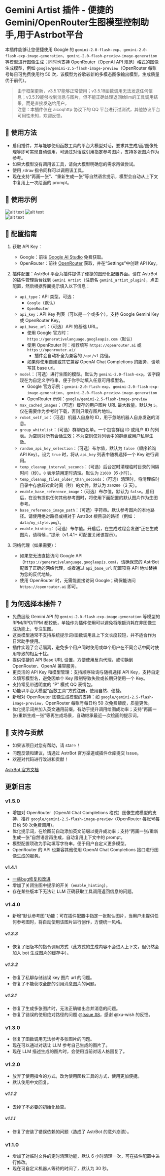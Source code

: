 # Gemini Artist 插件 - 便捷的Gemini/OpenRouter生图模型控制助手,用于Astrbot平台

本插件能够让您便捷使用 Google 的 `gemini-2.0-flash-exp`、`gemini-2.0-flash-exp-image-generation`、`gemini-2.0-flash-preview-image-generation` 等模型进行图像生成；同时也支持 OpenRouter（OpenAI API 规范）格式的图像生成模型，例如 `google/gemini-2.5-flash-image-preview`（OpenRouter 每账号每日可免费使用约 50 次，该模型为谷歌较新的多模态图像输出模型，生成质量优于前代）。

> 由于框架更新，v3.5.17能够正常使用；v3.5.18函数调用无法发送任何信息；v3.5.19能够收到消息与图片，但不能正确处理返回给llm的工具调用结果，而是直接发送给用户。  
> 注意：本插件仅在 aicoqhttp 协议下的 QQ 平台进行过测试，其他协议平台可用性未知，欢迎反馈。

## 🚀 使用方法

- 启用插件，并与能够使用函数工具的平台大模型对话，要求其生成/画/图像处理等即可实现自动调用，可通过对话或引用指定参考图片，支持多张图片作为参考。
- 如果大模型没有调用该工具，请向大模型明确您的需求再做尝试。
- 使用 `/draw` 指令同样可以调用该工具。
- 现在支持“再画一张”、“重新生成一张”等自然语言提示，模型会自动从上下文中复用上一次绘画的 prompt。

## 🎨 使用示例

 ![alt text](img/img3.jpg)  ![alt text](img/img4.jpg)  
 ![alt text](img/img2.jpg)

## 🔑 配置指南

1.  获取 API Key：
    - Google：前往 [Google AI Studio](https://aistudio.google.com/apikey) 免费获取。
    - OpenRouter：前往 [OpenRouter](https://openrouter.ai) 获取，并在“Settings”中创建 API Key。

2.  插件配置：AstrBot 平台为插件提供了便捷的图形化配置界面。请在 AstrBot 的插件管理后台找到 `Gemini Artist`（注册名 `gemini_artist_plugin`），点击配置，然后根据界面提示填入以下信息：

    - `api_type`：API 类型。可选：
      - `Google`（默认）
      - `OpenRouter`
    - `api_key`：API Key 列表（可以是一个或多个）。支持 Google Gemini Key 或 OpenRouter Key。
    - `api_base_url`：（可选）API 的基础 URL。
      - 使用 Google 官方时：`https://generativelanguage.googleapis.com`（默认）
      - 使用 OpenRouter 时：推荐填写 `https://openrouter.ai` 或 `https://openrouter.ai/`
        - 插件会自动补全为兼容的 `/api/v1` 路径。
      - 如果你使用自建或其它兼容 OpenAI Chat Completions 的服务，请填写其 base url。
    - `model`：（可选）进行生图的模型。默认为 `gemini-2.0-flash-exp`。该字段现在为自定义字符串，便于你手动填入任意可用模型名。
      - Google 官方示例：`gemini-2.0-flash-exp`、`gemini-2.0-flash-exp-image-generation`、`gemini-2.0-flash-preview-image-generation`
      - OpenRouter 示例：`google/gemini-2.5-flash-image-preview`
    - `max_cached_images`：（可选）缓存的用户图片 URL 最大数量。默认为 `5`。仅在需要作为参考时下载，否则只缓存图片地址。
    - `robot_self_id`：（可选）机器人自身的 ID，用于忽略机器人自身发送的消息。
    - `group_whitelist`：（可选）群聊白名单。一个包含群组 ID 或用户 ID 的列表。为空则对所有会话生效；不为空则仅对列表中的群组或用户私聊生效。
    - `random_api_key_selection`：（可选）布尔值，默认为 `false`（顺序轮询 API Key）。设为 `true` 时，将从 `api_key` 列表中随机选择一个 Key 进行调用。
    - `temp_cleanup_interval_seconds`：（可选）后台定时清理临时目录的间隔时间（秒）。`0` 表示禁用定时清理。默认为 `21600`（6 小时）。
    - `temp_cleanup_files_older_than_seconds`：（可选）清理时，将清理临时目录中存放超过此时间（秒）的文件。默认为 `259200`（3 天）。
    - `enable_base_reference_image`：（可选）布尔值，默认为 `false`。启用后，在没有提供任何其他参考图时，将使用下面配置的默认图片作为生图参考。
    - `base_reference_image_path`：（可选）字符串。默认参考图片的本地路径。请使用绝对路径或相对于 AstrBot 根目录的路径（例如：`data/my_style.png`）。
    - `enable_hinting`：（可选）布尔值。开启后，在生成过程会发送“正在生成图片，请稍候...”提示（v1.4.1+ 可配置关闭该提示）。

3.  网络代理（如果需要）：
    - 如果您无法直接访问 Google API（`https://generativelanguage.googleapis.com`），请确保您的 AstrBot 配置了正确的网络代理，或者通过 `api_base_url` 配置项将 API 地址替换为您的反代地址。
    - 使用 OpenRouter 时，无需能直接访问 Google；确保能访问 `https://openrouter.ai` 即可。

## 🤔 为何选择本插件？

- 免费层级 Gemini API 的 `gemini-2.0-flash-exp-image-generation` 等模型的 RPM/RPD/TPM 都较低，单独作为插件使用可以避免将限额消耗在非图像生成功能上，专注生图。
- 这类模型通常不支持系统提示词/函数调用且上下文长度较短，并不适合作为日常助手使用。
- 插件实现了会话隔离，避免多个用户同时使用或单个用户在不同会话中同时使用导致的相互干扰。
- 提供便捷的 API Base URL 设置，方便使用反向代理，或切换到 OpenRouter、OpenAI 兼容服务。
- 更灵活的 API Key 和模型管理：支持顺序轮询与随机选择 API Key，支持自定义填写模型名，避免因单个 Key 限制导致失败或长期只使用一个 Key。
- 支持常见带透明度的 “P” 模式 QQ 表情包。
- 功能以平台大模型“函数工具”方式注册，使用自然、便捷。
- 新增对 OpenRouter 图像生成模型的支持：如 `google/gemini-2.5-flash-image-preview`，OpenRouter 每账号每日约 50 次免费额度，质量更优。
- 优化提示词并加入英文通用前缀，有助于提升调用绘图成功率；支持“再画一张/重新生成一张”等再生成场景，自动继承最近一次绘画的提示词。

## 🤝 支持与贡献

- 如果该项目对您有帮助，请 star⭐！
- 问题反馈和建议，请通过 AstrBot 官方渠道或插件仓库提交 Issue。
- 欢迎对代码进行改进和贡献！

[AstrBot 官方文档](https://astrbot.app)

## 更新日志

### v1.5.0
- 增加对 OpenRouter（OpenAI Chat Completions 格式）图像生成模型的支持，推荐 `google/gemini-2.5-flash-image-preview`（OpenRouter 每账号每日约 50 次免费调用）。
- 优化提示词，在绘图前自动添加英文前缀以提升成功率；支持“再画一张/重新生成一张”自然语言再生成，自动复用上下文中的 prompt。
- 模型配置项改为手动填写字符串，便于用户自定义更多模型。
- OpenRouter 的 API 也兼容其他使用 OpenAI Chat Completions 接口进行图像生成的服务。

#### v1.4.1
-   [一些bug修复和改进](https://github.com/nichinichisou0609/astrbot_plugin_gemini_artist/pull/11)
- 增加了关闭生图中提示的开关（`enable_hinting`）。
- 存在某些版本下无法让 LLM 正确获取工具调用返回信息的问题。

### v1.4.0
- 新增“默认参考图”功能：可在插件配置中指定一张默认图片，当用户未提供任何参考图时，将自动使用该图片进行创作，方便统一风格。

##### v1.3.3
- 恢复了旧版本的指令调用方式（此方式的生成内容不会进入上下文，但仍然会加入 bot 生成图片的缓存中）。

##### v1.3.2
- 修复了私聊存储错误 key 图片 url 的问题。
- 修复了不能获取全部的引用消息图片的问题。

##### v1.3.1
- 修复了生成多张图片时，无法正确输出合并消息的问题。
- 修复了错误的使用绝对路径的问题 @[Issue #8](https://github.com/nichinichisou0609/astrbot_plugin_gemini_artist/issues/8)，感谢 @xu-wish 的反馈。

### v1.3.0
- 修复了函数调用无法参考多张图片的问题。
- 现在可以通过对话让 LLM 参考自己生成的图片了。
- 现在 LLM 描述生成的图片时，会使用当前对话人格回复了。

### v1.2.0
- 放弃了使用指令的方式，改为使用函数工具的方式，使用更加便捷。
- 默认使用中文回复。

##### v1.1.2
- 去掉了不必要的初始化检查。

##### v1.1.1
- 修复了安装了错误依赖的问题（造成了 AstrBot 的意外崩溃）。

### v1.1.0
- 增加了对临时文件的定时清理功能，默认 6 小时清理一次，可在插件配置中进行修改。
- 现在可自定义机器人等待的时间了，默认为 30 秒。